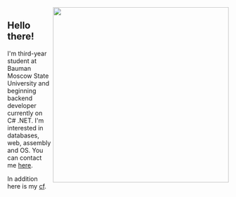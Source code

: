 <img width="400px" align="right" src="https://github-readme-stats.vercel.app/api/top-langs/?username=PajiloyLis&theme=highcontrast&count_private=true&hide=html&layout=compact" />  

## Hello there! 
I'm third-year student at Bauman Moscow State University and beginning backend developer currently on C# .NET. I'm interested in databases, web, assembly and OS. You can contact me [here](https://t.me/Pajiloy_Lis "t.me").

In addition here is my [cf](https://codeforces.com/profile/Bugakov_Ivan "Codeforces").

